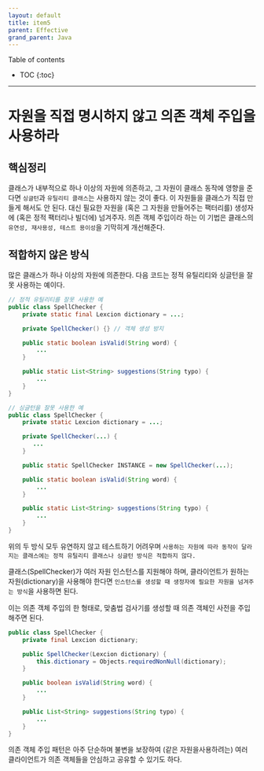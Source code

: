 ```yaml
---
layout: default
title: item5
parent: Effective
grand_parent: Java
---
```



Table of contents


- TOC
{:toc}


---

# 자원을 직접 명시하지 않고 의존 객체 주입을 사용하라

## 핵심정리

클래스가 내부적으로 하나 이상의 자원에 의존하고, 그 자원이 클래스 동작에 영향을 준다면 `싱글턴`과 `유틸리티 클래스`는 사용하지 않는 것이 좋다. 이 자원들을 클래스가 직접 만들게 해서도 안 된다. 대신 필요한 자원을 (혹은 그 자원을 만들어주는 팩터리를) 생성자에 (혹은 정적 팩터리나 빌더에) 넘겨주자. 의존 객체 주입이라 하는 이 기법은 클래스의 `유연성, 재사용성, 테스트 용이성`을 기막히게 개선해준다.

## 적합하지 않은 방식

많은 클래스가 하나 이상의 자원에 의존한다. 다음 코드는 정적 유틸리티와 싱글턴을 잘못 사용하는 예이다.


```java
// 정적 유틸리티를 잘못 사용한 예
public class SpellChecker {
    private static final Lexcion dictionary = ...;

    private SpellChecker() {} // 객체 생성 방지

    public static boolean isValid(String word) {
        ...
    }

    public static List<String> suggestions(String typo) {
        ...
    }
}

// 싱글턴을 잘못 사용한 예
public class SpellChecker {
    private static Lexcion dictionary = ...;

    private SpellChecker(...) {
       ... 
    }

    public static SpellChecker INSTANCE = new SpellChecker(...);

    public static boolean isValid(String word) {
        ...
    }

    public static List<String> suggestions(String typo) {
        ...
    }
}
```

위의 두 방식 모두 유연하지 않고 테스트하기 어려우며 `사용하는 자원에 따라 동작이 달라지는 클래스에는 정적 유틸리티 클래스나 싱글턴 방식은 적합하지 않다.`

클래스(SpellChecker)가 여러 자원 인스턴스를 지원해야 하며, 클라이언트가 원하는 자원(dictionary)을 사용해야 한다면 `인스턴스를 생성할 때 생정자에 필요한 자원을 넘겨주는 방식`을 사용하면 된다.

이는 의존 객체 주입의 한 형태로, 맞춤법 검사기를 생성할 때 의존 객체인 사전을 주입해주면 된다.

```java
public class SpellChecker {
    private final Lexcion dictionary;

    public SpellChecker(Lexcion dictionary) {
        this.dictionary = Objects.requiredNonNull(dictionary);
    }

    public boolean isValid(String word) {
        ...
    }

    public List<String> suggestions(String typo) {
        ...
    }
}
```

의존 객체 주입 패턴은 아주 단순하며 불변을 보장하여 (같은 자원을사용하려는) 여러 클라이언트가 의존 객체들을 안심하고 공유할 수 있기도 하다.